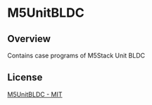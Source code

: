 # M5UnitBLDC

## Overview

Contains case programs of M5Stack Unit BLDC

## License

[M5UnitBLDC - MIT](LICENSE)
